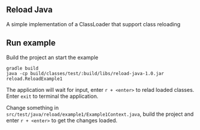Reload Java
-----------

A simple implementation of a ClassLoader that support
class reloading

## Run example

Build the project an start the example 

    gradle build
    java -cp build/classes/test/:build/libs/reload-java-1.0.jar reload.ReloadExample1
    
The application will wait for input, enter ``r + <enter>`` to relad loaded
classes. Enter ``exit`` to terminal the application.

Change something in ``src/test/java/reload/example1/Example1Context.java``, build
the project and enter ``r + <enter>`` to get the changes loaded.
